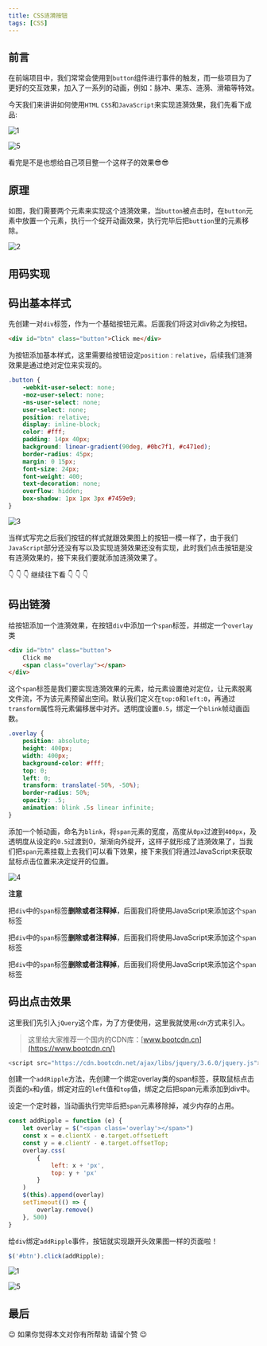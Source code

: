 ```yaml
---
title: CSS涟漪按钮
tags: [CSS]
---
```


## 前言

在前端项目中，我们常常会使用到`button`组件进行事件的触发，而一些项目为了更好的交互效果，加入了一系列的动画，例如：脉冲、果冻、涟漪、滑箱等特效。

今天我们来讲讲如何使用`HTML` `CSS`和`JavaScript`来实现涟漪效果，我们先看下成品:

![1](https://raw.githubusercontent.com/QC2168/note-img/main/202203161628917.gif)

![5](https://raw.githubusercontent.com/QC2168/note-img/main/202203161628444.png)

看完是不是也想给自己项目整一个这样子的效果😎😎

## 原理

如图，我们需要两个元素来实现这个涟漪效果，当`button`被点击时，在`button`元素中放置一个元素，执行一个绽开动画效果，执行完毕后把`buttion`里的元素移除。

![2](https://raw.githubusercontent.com/QC2168/note-img/main/202203161628502.png)



## 用码实现

## 码出基本样式

先创建一对`div`标签，作为一个基础按钮元素。后面我们将这对div称之为按钮。

```html
<div id="btn" class="button">Click me</div>
```

为按钮添加基本样式，这里需要给按钮设定`position：relative`，后续我们涟漪效果是通过绝对定位来实现的。

```css
.button {
    -webkit-user-select: none;
    -moz-user-select: none;
    -ms-user-select: none;
    user-select: none;
    position: relative;
    display: inline-block;
    color: #fff;
    padding: 14px 40px;
    background: linear-gradient(90deg, #0bc7f1, #c471ed);
    border-radius: 45px;
    margin: 0 15px;
    font-size: 24px;
    font-weight: 400;
    text-decoration: none;
    overflow: hidden;
    box-shadow: 1px 1px 3px #7459e9;
}
```

![3](https://raw.githubusercontent.com/QC2168/note-img/main/202203161628918.png)

当样式写完之后我们按钮的样式就跟效果图上的按钮一模一样了，由于我们`JavaScript`部分还没有写以及实现涟漪效果还没有实现，此时我们点击按钮是没有涟漪效果的，接下来我们要就添加涟漪效果了。

👇  👇  👇  继续往下看  👇  👇  👇

## 码出链漪

给按钮添加一个涟漪效果，在按钮`div`中添加一个`span`标签，并绑定一个`overlay`类

```html
<div id="btn" class="button">
    Click me
    <span class="overlay"></span>
</div>
```

这个`span`标签是我们要实现涟漪效果的元素，给元素设置绝对定位，让元素脱离文件流，不为该元素预留出空间。默认我们定义在`top:0`和`left:0`，再通过`transform`属性将元素偏移居中对齐。透明度设置`0.5`，绑定一个`blink`帧动画函数。

```css
.overlay {
    position: absolute;
    height: 400px;
    width: 400px;
    background-color: #fff;
    top: 0;
    left: 0;
    transform: translate(-50%, -50%);
    border-radius: 50%;
    opacity: .5;
    animation: blink .5s linear infinite;
}
```

添加一个帧动画，命名为`blink`，将`span`元素的宽度，高度从`0px`过渡到`400px`，及透明度从设定的`0.5`过渡到0，渐渐向外绽开，这样子就形成了涟漪效果了，当我们把`span`元素挂载上去我们可以看下效果，接下来我们将通过JavaScript来获取鼠标点击位置来决定绽开的位置。

![4](https://raw.githubusercontent.com/QC2168/note-img/main/202203161628919.gif)

**注意**

把`div`中的`span`标签**删除或者注释掉**，后面我们将使用JavaScript来添加这个`span`标签

把`div`中的`span`标签**删除或者注释掉**，后面我们将使用JavaScript来添加这个`span`标签

把`div`中的`span`标签**删除或者注释掉**，后面我们将使用JavaScript来添加这个`span`标签

## 码出点击效果

这里我们先引入`jQuery`这个库，为了方便使用，这里我就使用`cdn`方式来引入。

> 这里给大家推荐一个国内的CDN库：[www.bootcdn.cn](https://www.bootcdn.cn/)

```javascript
<script src="https://cdn.bootcdn.net/ajax/libs/jquery/3.6.0/jquery.js"></script>
```

创建一个`addRipple`方法，先创建一个绑定overlay类的span标签，获取鼠标点击页面的`x`和`y`值，绑定对应的`left`值和`top`值，绑定之后把span元素添加到div中。

设定一个定时器，当动画执行完毕后把`span`元素移除掉，减少内存的占用。

```javascript
const addRipple = function (e) {
    let overlay = $("<span class='overlay'></span>")
    const x = e.clientX - e.target.offsetLeft
    const y = e.clientY - e.target.offsetTop;
    overlay.css(
        {
            left: x + 'px',
            top: y + 'px'
        }
    )
    $(this).append(overlay)
    setTimeout(() => {
        overlay.remove()
    }, 500)
}
```

给`div`绑定`addRipple`事件，按钮就实现跟开头效果图一样的页面啦！

```javascript
$('#btn').click(addRipple);
```

![1](https://raw.githubusercontent.com/QC2168/note-img/main/202203161628917.gif)

![5](https://raw.githubusercontent.com/QC2168/note-img/main/202203161628920.png)

## 最后

😉 如果你觉得本文对你有所帮助 请留个赞 😉